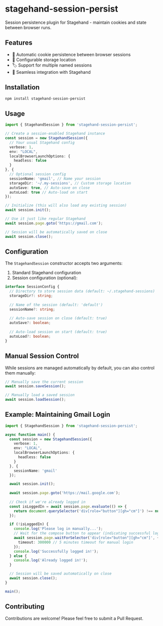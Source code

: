 # stagehand-session-persist

Session persistence plugin for Stagehand - maintain cookies and state between browser runs.

## Features

- 🔄 Automatic cookie persistence between browser sessions
- 📁 Configurable storage location
- 🏷️ Support for multiple named sessions
- 🤖 Seamless integration with Stagehand

## Installation

```bash
npm install stagehand-session-persist
```

## Usage

```typescript
import { StagehandSession } from 'stagehand-session-persist';

// Create a session-enabled Stagehand instance
const session = new StagehandSession({
  // Your usual Stagehand config
  verbose: 1,
  env: "LOCAL",
  localBrowserLaunchOptions: {
    headless: false
  }
}, {
  // Optional session config
  sessionName: 'gmail', // Name your session
  storageDir: '~/.my-sessions', // Custom storage location
  autoSave: true, // Auto-save on close
  autoLoad: true // Auto-load on start
});

// Initialize (this will also load any existing session)
await session.init();

// Use it just like regular Stagehand
await session.page.goto('https://gmail.com');

// Session will be automatically saved on close
await session.close();
```

## Configuration

The `StagehandSession` constructor accepts two arguments:

1. Standard Stagehand configuration
2. Session configuration (optional):

```typescript
interface SessionConfig {
  // Directory to store session data (default: ~/.stagehand-sessions)
  storageDir?: string;
  
  // Name of the session (default: 'default')
  sessionName?: string;
  
  // Auto-save session on close (default: true)
  autoSave?: boolean;
  
  // Auto-load session on start (default: true)
  autoLoad?: boolean;
}
```

## Manual Session Control

While sessions are managed automatically by default, you can also control them manually:

```typescript
// Manually save the current session
await session.saveSession();

// Manually load a saved session
await session.loadSession();
```

## Example: Maintaining Gmail Login

```typescript
import { StagehandSession } from 'stagehand-session-persist';

async function main() {
  const session = new StagehandSession({
    verbose: 1,
    env: "LOCAL",
    localBrowserLaunchOptions: {
      headless: false
    }
  }, {
    sessionName: 'gmail'
  });

  await session.init();
  
  await session.page.goto('https://mail.google.com');
  
  // Check if we're already logged in
  const isLoggedIn = await session.page.evaluate(() => {
    return document.querySelector('div[role="button"][gh="cm"]') !== null;
  });

  if (!isLoggedIn) {
    console.log('Please log in manually...');
    // Wait for the compose button to appear (indicating successful login)
    await session.page.waitForSelector('div[role="button"][gh="cm"]', { 
      timeout: 300000 // 5 minutes timeout for manual login
    });
    console.log('Successfully logged in!');
  } else {
    console.log('Already logged in!');
  }

  // Session will be saved automatically on close
  await session.close();
}

main();
```

## Contributing

Contributions are welcome! Please feel free to submit a Pull Request. 